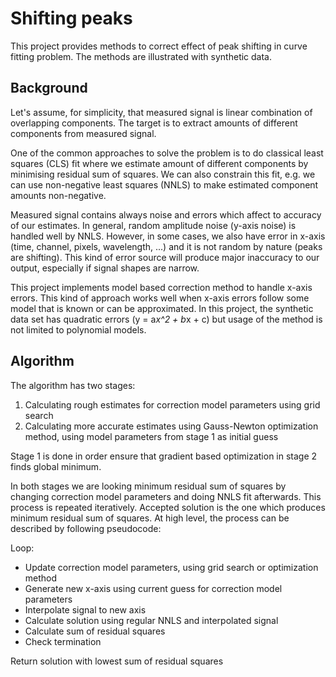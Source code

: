 # Shifting peaks

This project provides methods to correct effect of peak shifting in curve fitting problem. The methods 
are illustrated with synthetic data.

## Background

Let's assume, for simplicity, that measured signal is linear combination of overlapping
components. The target is to extract amounts of different components from measured signal.

One of the common approaches to solve the problem is to do classical least squares (CLS) fit where
we estimate amount of different components by minimising residual sum of squares. We can also constrain 
this fit, e.g. we can use non-negative least squares (NNLS) to make estimated component amounts non-negative.

Measured signal contains always noise and errors which affect to accuracy of our estimates. 
In general, random amplitude noise (y-axis noise) is handled well by NNLS. However, in some cases,
we also have error in x-axis (time, channel, pixels, wavelength, ...) and it is not random by
nature (peaks are shifting). This kind of error source will produce major inaccuracy to our output, 
especially if signal shapes are narrow.

This project implements model based correction method to handle x-axis errors. This kind of approach
works well when x-axis errors follow some model that is known or can be approximated. In this project,
the synthetic data set has quadratic errors (y = a*x^2 + b*x + c) but usage of the method is not limited
to polynomial models.

## Algorithm

The algorithm has two stages:

1. Calculating rough estimates for correction model parameters using grid search
2. Calculating more accurate estimates using Gauss-Newton optimization method, using model parameters
from stage 1 as initial guess

Stage 1 is done in order ensure that gradient based optimization in stage 2 finds global minimum.

In both stages we are looking minimum residual sum of squares by changing correction model parameters
and doing NNLS fit afterwards. This process is repeated iteratively. Accepted solution is the one which 
produces minimum residual sum of squares. At high level, the process can be described by following 
pseudocode:

Loop:
- Update correction model parameters, using grid search or optimization method
- Generate new x-axis using current guess for correction model parameters
- Interpolate signal to new axis
- Calculate solution using regular NNLS and interpolated signal
- Calculate sum of residual squares
- Check termination 

Return solution with lowest sum of residual squares 

